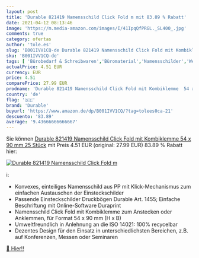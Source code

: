 ```yaml
---
layout: post
title: 'Durable 821419 Namensschild Click Fold m mit 83.89 % Rabatt'
date: 2021-04-12 08:13:46
image: 'https://m.media-amazon.com/images/I/41IpqQfPRGL._SL400_.jpg'
comments: true
category: ofertas
author: 'tole.es'
slug: 'B001IVV1CQ-de Durable 821419 Namensschild Click Fold mit Kombiklemme 54...'
sku: 'B001IVV1CQ-de'
tags: [ 'Bürobedarf & Schreibwaren','Büromaterial','Namensschilder','Werksausweise','durable', ]
actualPrice: 4.51 EUR
currency: EUR
price: 4.51
comparePrice: 27.99 EUR
prodname: 'Durable 821419 Namensschild Click Fold mit Kombiklemme  54 x 90 mm  25 Stück'
country: 'de'
flag: '🇩🇪'
brand: 'Durable'
buyurl: 'https://www.amazon.de/dp/B001IVV1CQ/?tag=tolees0ca-21'
descuento: '83.89'
average: '9.43666666666667'
---
```


Sie können [Durable 821419 Namensschild Click Fold mit Kombiklemme  54 x 90 mm  25 Stück](https://www.amazon.de/dp/B001IVV1CQ/?tag=tolees0ca-21) mit Preis 4.51 EUR (original: 27.99 EUR) 83.89 % Rabatt hier:

[![Durable 821419 Namensschild Click Fold m](https://m.media-amazon.com/images/I/41IpqQfPRGL._SL400_.jpg)](https://www.amazon.de/dp/B001IVV1CQ/?tag=tolees0ca-21)

ℹ️:

- Konvexes, einteiliges Namensschild aus PP mit Klick-Mechanismus zum einfachen Austauschen der Einsteckschilder
- Passende Einsteckschilder Druckbögen Durable Art. 1455; Einfache Beschriftung mit Online-Software Duraprint
- Namensschild Click Fold mit Kombiklemme zum Anstecken oder Anklemmen, für Format 54 x 90 mm (H x B)
- Umweltfreundlich in Anlehnung an die ISO 14021: 100% recycelbar
- Dezentes Design für den Einsatz in unterschiedlichsten Bereichen, z.B. auf Konferenzen, Messen oder Seminaren

[🛒 Hier!!](https://www.amazon.de/dp/B001IVV1CQ/?tag=tolees0ca-21)
